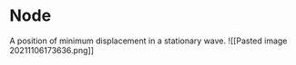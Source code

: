 # Node
A position of minimum displacement in a stationary wave.
![[Pasted image 20211106173636.png]]

